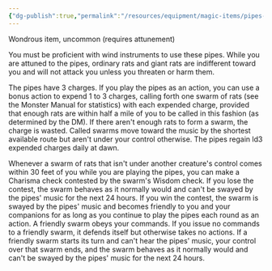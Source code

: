 ```yaml
---
{"dg-publish":true,"permalink":"/resources/equipment/magic-items/pipes-of-the-sewers/"}
---
```


Wondrous item, uncommon (requires attunement) 

You must be proficient with wind instruments to use these pipes. While you are attuned to the pipes, ordinary rats and giant rats are indifferent toward you and will not attack you unless you threaten or harm them. 

The pipes have 3 charges. If you play the pipes as an action, you can use a bonus action to expend 1 to 3 charges, calling forth one swarm of rats (see the Monster Manual for statistics) with each expended charge, provided that enough rats are within half a mile of you to be called in this fashion (as determined by the DM). If there aren't enough rats to form a swarm, the charge is wasted. Called swarms move toward the music by the shortest available route but aren't under your control otherwise. The pipes regain ld3 expended charges daily at dawn. 

Whenever a swarm of rats that isn't under another creature's control comes within 30 feet of you while you are playing the pipes, you can make a Charisma check contested by the swarm's Wisdom check. If you lose the contest, the swarm behaves as it normally would and can't be swayed by the pipes' music for the next 24 hours. If you win the contest, the swarm is swayed by the pipes' music and becomes friendly to you and your companions for as long as you continue to play the pipes each round as an action. A friendly swarm obeys your commands. If you issue no commands to a friendly swarm, it defends itself but otherwise takes no actions. If a friendly swarm starts its turn and can't hear the pipes' music, your control over that swarm ends, and the swarm behaves as it normally would and can't be swayed by the pipes' music for the next 24 hours.